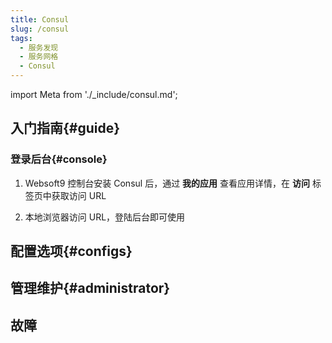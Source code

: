 ```yaml
---
title: Consul
slug: /consul
tags:
  - 服务发现
  - 服务网格
  - Consul
---
```


import Meta from './_include/consul.md';

<Meta name="meta" />

## 入门指南{#guide}

### 登录后台{#console}

1. Websoft9 控制台安装 Consul 后，通过 **我的应用** 查看应用详情，在 **访问** 标签页中获取访问 URL

2. 本地浏览器访问 URL，登陆后台即可使用

## 配置选项{#configs}

## 管理维护{#administrator}

## 故障